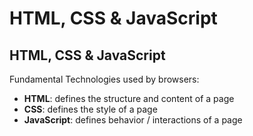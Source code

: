 # HTML, CSS & JavaScript

## HTML, CSS & JavaScript

Fundamental Technologies used by browsers:

- **HTML**: defines the structure and content of a page
- **CSS**: defines the style of a page
- **JavaScript**: defines behavior / interactions of a page
